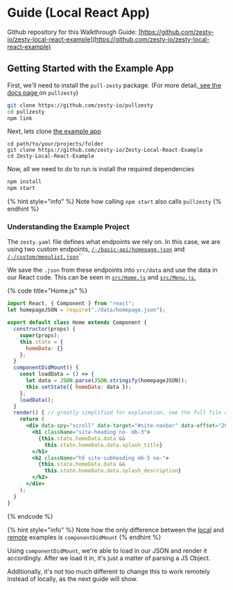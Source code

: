 # Guide \(Local React App\)

Github repository for this Walkthrough Guide: [https://github.com/zesty-io/zesty-local-react-example](https://github.com/zesty-io/zesty-local-react-example)

## Getting Started with the Example App

First, we'll need to install the `pull-zesty` package. \(For more detail,[ see the docs page ](https://github.com/zesty-io/zesty-org/tree/2c2b2cdfbf60f7308aedeb999c44eb98b7dbd490/pullzesty.md)on `pullzesty`\)

```bash
git clone https://github.com/zesty-io/pullzesty
cd pullzesty
npm link
```

Next, lets clone [the example app](https://github.com/zesty-io/zesty-local-react-example)

```text
cd path/to/your/projects/folder
git clone https://github.com/zesty-io/Zesty-Local-React-Example
cd Zesty-Local-React-Example
```

Now, all we need to do to run is install the required dependencies

```bash
npm install
npm start
```

{% hint style="info" %}
Note how calling `npm start` also calls `pullzesty`
{% endhint %}

### Understanding the Example Project

The `zesty.yaml` file defines what endpoints we rely on. In this case, we are using two custom endpoints, [`/-/basic-api/homepage.json`](https://6c706l48-dev.preview.zestyio.com/-/basic-api/homepage.json) and [`/-/custom/menulist.json`](https://6c706l48-dev.preview.zestyio.com/-/custom/menulist.json)\`\`

We save the `.json` from these endpoints into `src/data` and use the data in our React code. This can be seen in [`src/Home.js`](https://github.com/zesty-io/Zesty-Local-React-Example/blob/master/src/Home.js) and [`src/Menu.js`.](https://github.com/zesty-io/Zesty-Local-React-Example/blob/master/src/Menu.js)

{% code title="Home.js" %}
```jsx
import React, { Component } from "react";
let homepageJSON = require("./data/homepage.json");

export default class Home extends Component {
  constructor(props) {
    super(props);
    this.state = {
      homeData: {}
    };
  }
  componentDidMount() {
    const loadData = () => {
      let data = JSON.parse(JSON.stringify(homepageJSON));
      this.setState({ homeData: data });
    };
    loadData();
  }
  render() { // greatly simplified for explanation, see the full file on Github
    return (
      <div data-spy="scroll" data-target="#site-navbar" data-offset="200">
        <h1 className="site-heading no- mb-3">
          {this.state.homeData.data &&
            this.state.homeData.data.splash_title}
        </h1>
        <h2 className="h5 site-subheading mb-5 no-">
          {this.state.homeData.data &&
            this.state.homeData.data.splash_description}
        </h2>
      </div>
    );
  }
}
```
{% endcode %}

{% hint style="info" %}
Note how the only difference between the [local](https://github.com/zesty-io/zesty-org/tree/2c2b2cdfbf60f7308aedeb999c44eb98b7dbd490/headless/react/local-guide.md#understanding-the-example-project) and [remote](https://github.com/zesty-io/zesty-org/tree/2c2b2cdfbf60f7308aedeb999c44eb98b7dbd490/headless/react/remote-guide.md#understanding-the-example-project) examples is `componentDidMount`
{% endhint %}

Using `componentDidMount`, we're able to load in our JSON and render it accordingly. After we load it in, it's just a matter of parsing a JS Object.

Additionally, it's not too much different to change this to work remotely instead of locally, as the next guide will show.

